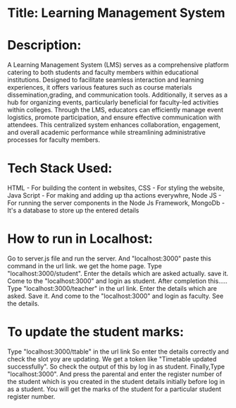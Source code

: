 # Title: Learning Management System
# Description:
A Learning Management System (LMS) serves as a comprehensive platform catering to both students and faculty members within educational institutions. Designed to facilitate seamless interaction and learning experiences, it offers various features such as course materials dissemination,grading, and communication tools. Additionally, it serves as a hub for organizing events, particularly beneficial for faculty-led activities within colleges. Through the LMS, educators can efficiently manage event logistics, promote participation, and ensure effective communication with attendees. This centralized system enhances collaboration, engagement, and overall academic performance while streamlining administrative processes for faculty members.
# Tech Stack Used:
HTML - For building the content in websites,
CSS - For styling the website,
Java Script - For making and adding up tha actions everywhre,
Node JS - For running the server components in the Node Js Framework,
MongoDb - It's a database to store up the entered details
# How to run in Localhost:
Go to server.js file and run the server.
And "localhost:3000" paste this command in the url link.
we get the home page.
Type "localhost:3000/student".
Enter the details which are asked actually.
save it.
Come to the "localhost:3000" and login as student.
After completion this.....
Type "localhost:3000/teacher" in the url link.
Enter the details which are asked.
Save it.
And come to the "localhost:3000" and login as faculty.
See the details.
# To update the student marks:
Type "localhost:3000/ttable" in the url link
So enter the details correctly and check the slot yoy are updating.
We get a token like "Timetable updated successfully".
So check the output of this by log in as student.
Finally,Type "localhost:3000".
And press the parental and enter the register number of the student which is you created in the student details initially before log in as a student.
You will get the marks of the student for a particular student register number.
